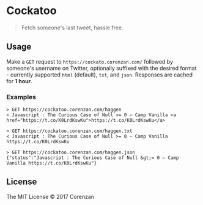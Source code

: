 # Cockatoo

> Fetch someone's last tweet, hassle free.

## Usage

Make a `GET` request to `https://cockato.corenzan.com/` followed by someone's username on Twitter, optionally suffixed with the desired format - currently supported `html` (default), `txt`, and `json`. Responses are cached for **1 hour**.

### Examples

```
> GET https://cockatoo.corenzan.com/haggen
< Javascript : The Curious Case of Null >= 0 – Camp Vanilla <a href="https://t.co/K0LrdKswKu">https://t.co/K0LrdKswKu</a>
```

```
> GET https://cockatoo.corenzan.com/haggen.txt
< Javascript : The Curious Case of Null >= 0 – Camp Vanilla https://t.co/K0LrdKswKu
```

```
> GET https://cockatoo.corenzan.com/haggen.json
{"status":"Javascript : The Curious Case of Null &gt;= 0 – Camp Vanilla https://t.co/K0LrdKswKu"}
```

## License

The MIT License © 2017 Corenzan
